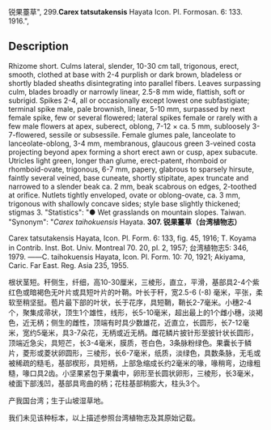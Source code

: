 锐果薹草",
299.**Carex tatsutakensis** Hayata Icon. Pl. Formosan. 6: 133. 1916.",

## Description
Rhizome short. Culms lateral, slender, 10-30 cm tall, trigonous, erect, smooth, clothed at base with 2-4 purplish or dark brown, bladeless or shortly bladed sheaths disintegrating into parallel fibers. Leaves surpassing culm, blades broadly or narrowly linear, 2.5-8 mm wide, flattish, soft or subrigid. Spikes 2-4, all or occasionally except lowest one subfastigiate; terminal spike male, pale brownish, linear, 5-10 mm, surpassed by next female spike, few or several flowered; lateral spikes female or rarely with a few male flowers at apex, suberect, oblong, 7-12 × ca. 5 mm, subloosely 3-7-flowered, sessile or subsessile. Female glumes pale, lanceolate to lanceolate-oblong, 3-4 mm, membranous, glaucous green 3-veined costa projecting beyond apex forming a short erect awn or cusp, apex subacute. Utricles light green, longer than glume, erect-patent, rhomboid or rhomboid-ovate, trigonous, 6-7 mm, papery, glabrous to sparsely hirsute, faintly several veined, base cuneate, shortly stipitate, apex truncate and narrowed to a slender beak ca. 2 mm, beak scabrous on edges, 2-toothed at orifice. Nutlets tightly enveloped, ovate or oblong-ovate, ca. 3 mm, trigonous with shallowly concave sides; style base slightly thickened; stigmas 3.
  "Statistics": "● Wet grasslands on mountain slopes. Taiwan.
  "Synonym": "*Carex taihokuensis* Hayata.
**307. 锐果薹草（台湾植物志）**

Carex tatsutakensis Hayata, Icon. Pl. Form. 6: 133, fig. 45, 1916; T. Koyama in Contrib. Inst. Bot. Univ. Montreal 70. 20, pl. 2, 1957; 台湾植物志5: 346, 1979. ——C. taihokuensis Hayata, Icon. Pl. Form. 10: 70, 1921; Akiyama, Caric. Far East. Reg. Asia 235, 1955.

根状茎短。秆侧生，纤细，高10-30厘米，三棱形，直立，平滑，基部具2-4个紫红色或暗褐色无叶片或具短叶片的叶鞘。叶长于秆，宽2.5-6 (-8) 毫米，平张，柔软至稍坚挺。苞片最下部的叶状，长于花序，具短鞘，鞘长2-7毫米。小穗2-4个，聚集成帚状，顶生1个雄性，线形，长5-10毫米，超出最上的1个雌小穗，淡褐色，近无柄；侧生的雌性，顶端有时具少数雄花，近直立，长圆形，长7-12毫米，宽约5毫米，具3-7朵花，无柄或近无柄。雌花鳞片披针形至披针状长圆形，顶端近急尖，具短芒，长3-4毫米，膜质，苍白色，3条脉粉绿色。果囊长于鳞片，菱形或菱状卵圆形，三棱形，长6-7毫米，纸质，淡绿色，具数条脉，无毛或被稀疏的糙毛，基部楔形，具短柄，上部急缩成长约2毫米的喙，喙稍弯，边缘粗糙，喙口具2齿。小坚果紧包于果囊中，卵形至长圆状卵形，三棱形，长3毫米，棱面下部浅凹，基部具弯曲的柄；花柱基部稍膨大，柱头3个。

产我国台湾；生于山坡湿草地。

我们未见该种标本，以上描述参照台湾植物志及其原始记载。
